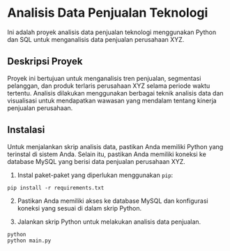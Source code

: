 # Analisis Data Penjualan Teknologi

Ini adalah proyek analisis data penjualan teknologi menggunakan Python dan SQL untuk menganalisis data penjualan perusahaan XYZ.

## Deskripsi Proyek

Proyek ini bertujuan untuk menganalisis tren penjualan, segmentasi pelanggan, dan produk terlaris perusahaan XYZ selama periode waktu tertentu. Analisis dilakukan menggunakan berbagai teknik analisis data dan visualisasi untuk mendapatkan wawasan yang mendalam tentang kinerja penjualan perusahaan.

## Instalasi

Untuk menjalankan skrip analisis data, pastikan Anda memiliki Python yang terinstal di sistem Anda. Selain itu, pastikan Anda memiliki koneksi ke database MySQL yang berisi data penjualan perusahaan XYZ.

1. Instal paket-paket yang diperlukan menggunakan `pip`:
```
pip install -r requirements.txt
```

2. Pastikan Anda memiliki akses ke database MySQL dan konfigurasi koneksi yang sesuai di dalam skrip Python.

3. Jalankan skrip Python untuk melakukan analisis data penjualan.
```
python
python main.py
```
